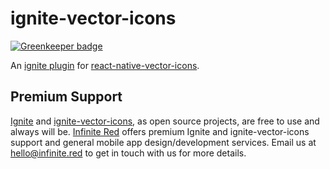 # ignite-vector-icons

[![Greenkeeper badge](https://badges.greenkeeper.io/infinitered/ignite-vector-icons.svg)](https://greenkeeper.io/)

An [ignite plugin](https://github.com/infinitered/ignite) for [react-native-vector-icons](https://github.com/oblador/react-native-vector-icons).

## Premium Support

[Ignite](https://infinite.red/ignite) and [ignite-vector-icons](https://github.com/infinitered/ignite-vector-icons), as open source projects, are free to use and always will be. [Infinite Red](https://infinite.red/) offers premium Ignite and ignite-vector-icons support and general mobile app design/development services. Email us at [hello@infinite.red](mailto:hello@infinite.red) to get in touch with us for more details.
